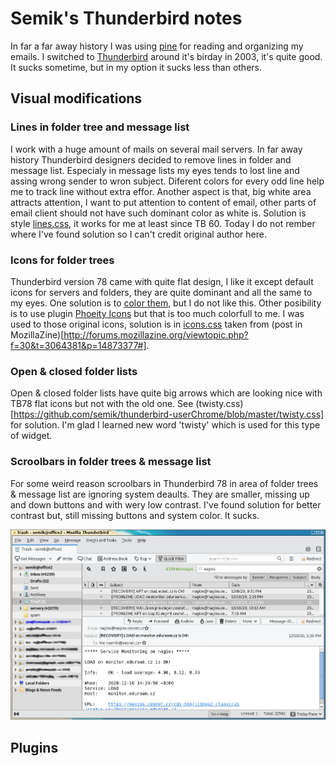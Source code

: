 # Semik's Thunderbird notes

In far a far away history I was using [pine](https://en.wikipedia.org/wiki/Pine_(email_client)) for reading and organizing my emails. I switched to [Thunderbird](https://en.wikipedia.org/wiki/Mozilla_Thunderbird) around it's birday in 2003, it's quite good. It sucks sometime, but in my option it sucks less than others.

## Visual modifications

### Lines in folder tree and message list

I work with a huge amount of mails on several mail servers. In far away history Thunderbird designers decided to remove lines in folder and message list. Especialy in message lists my eyes tends to lost line and assing wrong sender to wron subject. Diferent colors for every odd line help me to track line without extra effor. Another aspect is that, big white area attracts attention, I want to put attention to content of email, other parts of email client should not have such dominant color as white is. Solution is style [lines.css](https://github.com/semik/thunderbird-userChrome/blob/master/lines.css), it works for me at least since TB 60. Today I do not rember where I've found solution so I can't credit original author here.

### Icons for folder trees

Thunderbird version 78 came with quite flat design, I like it except default icons for servers and folders, they are quite dominant and all the same to my eyes. One solution is to [color them](https://support.mozilla.org/en-US/kb/new-thunderbird-78#w_customize-the-colors-of-mail-folder-icons), but I do not like this. Other posibility is to use plugin [Phoeity Icons](https://addons.thunderbird.net/en-US/thunderbird/addon/phoenity-icons/?src=dp-dl-othersby) but that is too much colorfull to me. I was used to those original icons, solution is in [icons.css](https://github.com/semik/thunderbird-userChrome/blob/master/icons.css) taken from  (post in MozillaZine)[http://forums.mozillazine.org/viewtopic.php?f=30&t=3064381&p=14873377#].

### Open & closed folder lists

Open & closed folder lists have quite big arrows which are looking nice with TB78 flat icons but not with the old one. See (twisty.css)[https://github.com/semik/thunderbird-userChrome/blob/master/twisty.css] for solution. I'm glad I learned new word 'twisty' which is used for this type of widget.

### Scroolbars in folder trees & message list

For some weird reason scroolbars in Thunderbird 78 in area of folder trees & message list are ignoring system deaults. They are smaller, missing up and down buttons and with wery low contrast. I've found solution for better contrast but, still missing buttons and system color. It sucks.


![My TB](https://github.com/semik/thunderbird-userChrome/blob/master/example.thunderbird.png)

## Plugins
